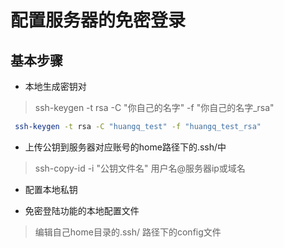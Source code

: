 # 配置服务器的免密登录

## 基本步骤

-   本地生成密钥对
> ssh-keygen -t rsa -C "你自己的名字" -f "你自己的名字_rsa"

```bash
 ssh-keygen -t rsa -C "huangq_test" -f "huangq_test_rsa"
```

- 上传公钥到服务器对应账号的home路径下的.ssh/中
>  ssh-copy-id -i "公钥文件名" 用户名@服务器ip或域名

- 配置本地私钥

- 免密登陆功能的本地配置文件    
> 编辑自己home目录的.ssh/ 路径下的config文件

